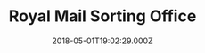 ---
date: 2018-05-01T19:02:29.000Z
title: Royal Mail Sorting Office
latitude: 52.04481547147848
longitude: 0.7545542176787642
url: http://www.royalmail.com
category: checkin
---